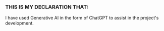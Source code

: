 ### THIS IS MY DECLARATION THAT:
I have used Generative AI in the form of ChatGPT to assist in the project's development.
